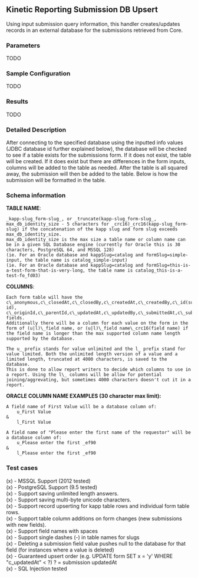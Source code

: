 ## Kinetic Reporting Submission DB Upsert
Using input submission query information, this handler creates/updates records
in an external database for the submissions retrieved from Core.

### Parameters
TODO

### Sample Configuration
TODO

### Results
TODO

### Detailed Description
After connecting to the specified database using
the inputted info values (JDBC database id further explained below), the database
will be checked to see if a table exists for the submissions form. If it does not
exist, the table will be created. If it does exist but there are differences in
the form inputs, columns will be added to the table as needed. After the table
is all squared away, the submission will then be added to the table. Below is
how the submission will be formatted in the table.

### Schema information

**TABLE NAME**:

    _kapp-slug_form-slug_, or _truncate(kapp-slug_form-slug_, max_db_identity_size - 5 characters for _crc16)_crc16(kapp-slug_form-slug) if the concatenation of the kapp slug and form slug exceeds max_db_identity_size.
    max_db_identity_size is the max size a table name or column name can be in a given SQL Database engine (currently for Oracle this is 30 characters, PostgreSQL 64, and MSSQL 128)
    (ie. For an Oracle database and kappSlug=catalog and formSlug=simple-input, the table name is catalog_simple-input)
    (ie. For an Oracle database and kappSlug=catalog and formSlug=this-is-a-test-form-that-is-very-long, the table name is catalog_this-is-a-test-fo_fd03)

**COLUMNS**:

    Each form table will have the c\_anonymous,c\_closedAt,c\_closedBy,c\_createdAt,c\_createdBy,c\_id(submission id), c\_originId,c\_parentId,c\_updatedAt,c\_updatedBy,c\_submittedAt,c\_submittedBy fields.
    Additionally there will be a column for each value on the form in the form of (u|l)\_field name, or (u|l)\_field name\_crc16(field name) if the field name is longer than the max supported column name length supported by the database.

    The u_ prefix stands for value unlimited and the l_ prefix stand for value limited. Both the unlimited length version of a value and a limited length, truncated at 4000 characters, is saved to the database.
    This is done to allow report writers to decide which columns to use in a report. Using the l\_ columns will be allow for potential joining/aggrevating, but sometimes 4000 characters doesn't cut it in a report.


**ORACLE COLUMN NAME EXAMPLES (30 character max limit):**

    A field name of First Value will be a database column of:
        u_First Value
    &
        l_First Value

    A field name of "Please enter the first name of the requestor" will be a database column of:
        u_Please enter the first _ef90
    &
        l_Please enter the first _ef90


### Test cases

(x) - MSSQL Support (2012 tested)  
(x) - PostgreSQL Support (9.5 tested)  
(x) - Support saving unlimited length answers.  
(x) - Support saving multi-byte unicode characters.  
(x) - Support record upserting for kapp table rows and individual form table rows.  
(x) - Support table column additions on form changes (new submissions with new fields).  
(x) - Support field names with spaces  
(x) - Support single dashes (-) in table names for slugs  
(x) - Deleting a submission field value pushes null to the database for that field (for instances where a value is deleted)  
(x) - Guaranteed upsert order (e.g. UPDATE form SET x = 'y' WHERE "c_updatedAt" < ?) ? = submission updatedAt  
(x) - SQL Injection tested

